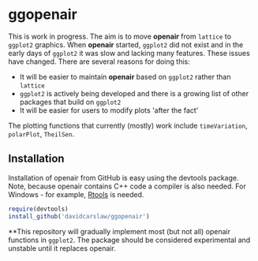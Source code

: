 # ggopenair

This is work in progress. The aim is to move **openair** from `lattice` to `ggplot2` graphics. When **openair** started, `ggplot2` did not exist and in the early days of `ggplot2` it was slow and lacking many features. These issues have changed. There are several reasons for doing this:

- It will be easier to maintain **openair** based on `ggplot2` rather than `lattice`
- `ggplot2` is actively being developed and there is a growing list of other packages that build on `ggplot2`
- It will be easier for users to modify plots 'after the fact'

The plotting functions that currently (mostly) work include `timeVariation`, `polarPlot`, `TheilSen`.

## Installation

Installation of openair from GitHub is easy using the devtools
package. Note, because openair contains C++ code a compiler is also
needed. For Windows - for example,
[Rtools](http://cran.r-project.org/bin/windows/Rtools/) is needed.

```R
require(devtools)
install_github('davidcarslaw/ggopenair')
```

**This repository will gradually implement most (but not all) openair functions in `ggplot2`. The package should be considered experimental and unstable until it replaces openair. 
